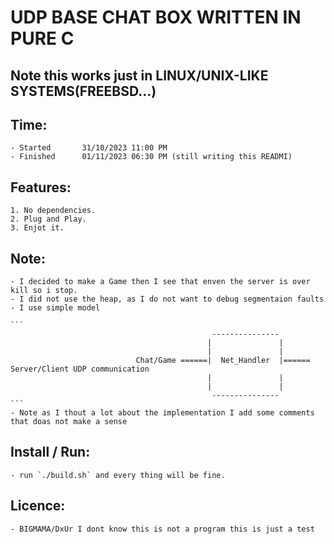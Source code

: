# UDP BASE CHAT BOX WRITTEN IN PURE C
## Note this works just in LINUX/UNIX-LIKE SYSTEMS(FREEBSD...)

## Time:
    - Started       31/10/2023 11:00 PM
    - Finished      01/11/2023 06:30 PM (still writing this READMI)

## Features:
    1. No dependencies.
    2. Plug and Play.
    3. Enjot it.

## Note:
    - I decided to make a Game then I see that enven the server is over kill so i stop.
    - I did not use the heap, as I do not want to debug segmentaion faults
    - I use simple model

    ```
                                                 ---------------
                                                |               |
                                                |               |
                                Chat/Game ======|  Net_Handler  |====== Server/Client UDP communication
                                                |               |
                                                |               |
                                                 ---------------
    ```
    - Note as I thout a lot about the implementation I add some comments that doas not make a sense

## Install / Run:
    - run `./build.sh` and every thing will be fine.


## Licence:
    - BIGMAMA/DxUr I dont know this is not a program this is just a test